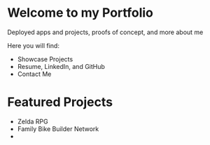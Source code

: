# Welcome to my Portfolio
Deployed apps and projects, proofs of concept, and more about me

Here you will find:
- Showcase Projects
- Resume, LinkedIn, and GitHub
- Contact Me

# Featured Projects
- Zelda RPG
- Family Bike Builder Network
- 
